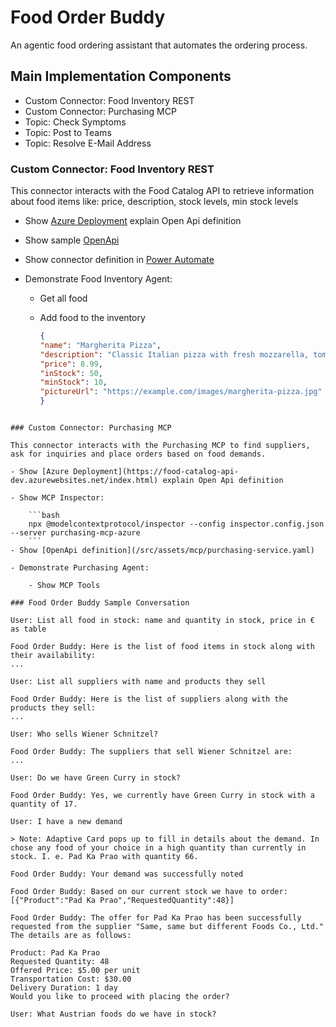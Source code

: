 # Food Order Buddy

An agentic food ordering assistant that automates the ordering process.

## Main Implementation Components

- Custom Connector: Food Inventory REST
- Custom Connector: Purchasing MCP
- Topic: Check Symptoms
- Topic: Post to Teams
- Topic: Resolve E-Mail Address

### Custom Connector: Food Inventory REST

This connector interacts with the Food Catalog API to retrieve information about food items like: price, description, stock levels, min stock levels

- Show [Azure Deployment](https://food-catalog-api-dev.azurewebsites.net/index.html) explain Open Api definition

- Show sample [OpenApi](/src/assets/open-api/food-catalog-swagger-v2.yaml)

- Show connector definition in [Power Automate](https://make.powerautomate.com/environments/Default-d92b247e-90e0-4469-a129-6a32866c0d0a/connections/custom/)

- Demonstrate Food Inventory Agent:

  - Get all food
  - Add food to the inventory

    ```json
    {
    "name": "Margherita Pizza",
    "description": "Classic Italian pizza with fresh mozzarella, tomatoes, and basil.",
    "price": 8.99,
    "inStock": 50,
    "minStock": 10,
    "pictureUrl": "https://example.com/images/margherita-pizza.jpg"
    }
    ```

````

### Custom Connector: Purchasing MCP

This connector interacts with the Purchasing MCP to find suppliers, ask for inquiries and place orders based on food demands.

- Show [Azure Deployment](https://food-catalog-api-dev.azurewebsites.net/index.html) explain Open Api definition

- Show MCP Inspector:

    ```bash
    npx @modelcontextprotocol/inspector --config inspector.config.json --server purchasing-mcp-azure
    ```
- Show [OpenApi definition](/src/assets/mcp/purchasing-service.yaml)

- Demonstrate Purchasing Agent:

    - Show MCP Tools

### Food Order Buddy Sample Conversation

User: List all food in stock: name and quantity in stock, price in € as table

Food Order Buddy: Here is the list of food items in stock along with their availability:
...

User: List all suppliers with name and products they sell

Food Order Buddy: Here is the list of suppliers along with the products they sell:
...

User: Who sells Wiener Schnitzel?

Food Order Buddy: The suppliers that sell Wiener Schnitzel are:
...

User: Do we have Green Curry in stock?

Food Order Buddy: Yes, we currently have Green Curry in stock with a quantity of 17.

User: I have a new demand

> Note: Adaptive Card pops up to fill in details about the demand. In chose any food of your choice in a high quantity than currently in stock. I. e. Pad Ka Prao with quantity 66.

Food Order Buddy: Your demand was successfully noted

Food Order Buddy: Based on our current stock we have to order: [{"Product":"Pad Ka Prao","RequestedQuantity":48}]

Food Order Buddy: The offer for Pad Ka Prao has been successfully requested from the supplier "Same, same but different Foods Co., Ltd." The details are as follows:

Product: Pad Ka Prao
Requested Quantity: 48
Offered Price: $5.00 per unit
Transportation Cost: $30.00
Delivery Duration: 1 day
Would you like to proceed with placing the order?

User: What Austrian foods do we have in stock?
````
